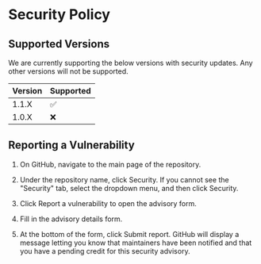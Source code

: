 # Security Policy

## Supported Versions

We are currently supporting the below versions with security updates.  Any other versions will not be supported.

| Version | Supported          |
|---------|--------------------|
| 1.1.X   | :white_check_mark: |
| 1.0.X   | :x:                |

## Reporting a Vulnerability

1. On GitHub, navigate to the main page of the repository.

2. Under the repository name, click Security. If you cannot see the "Security" tab, select the dropdown menu, and then click Security.

3. Click Report a vulnerability to open the advisory form.

4. Fill in the advisory details form.

5. At the bottom of the form, click Submit report. GitHub will display a message letting you know that maintainers have been notified and that you have a pending credit for this security advisory.
